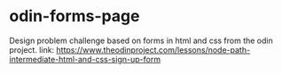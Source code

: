# odin-forms-page

Design problem challenge based on forms in html and css from the odin project. 
link: https://www.theodinproject.com/lessons/node-path-intermediate-html-and-css-sign-up-form